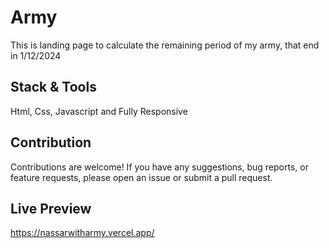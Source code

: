 # Army
This is landing page to calculate the remaining period of my army, that end in 1/12/2024

## Stack & Tools
Html, Css, Javascript and Fully Responsive

## Contribution
Contributions are welcome! If you have any suggestions, bug reports, or feature requests, please open an issue or submit a pull request.

## Live Preview
https://nassarwitharmy.vercel.app/
